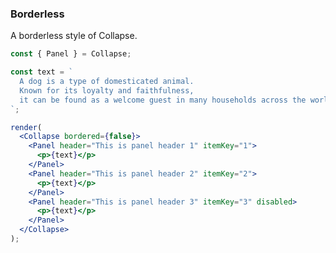 ### Borderless

A borderless style of Collapse.

<!--start-code-->

```jsx
const { Panel } = Collapse;

const text = `
  A dog is a type of domesticated animal.
  Known for its loyalty and faithfulness,
  it can be found as a welcome guest in many households across the world.
`;

render(
  <Collapse bordered={false}>
    <Panel header="This is panel header 1" itemKey="1">
      <p>{text}</p>
    </Panel>
    <Panel header="This is panel header 2" itemKey="2">
      <p>{text}</p>
    </Panel>
    <Panel header="This is panel header 3" itemKey="3" disabled>
      <p>{text}</p>
    </Panel>
  </Collapse>
);
```

<!--end-code-->
